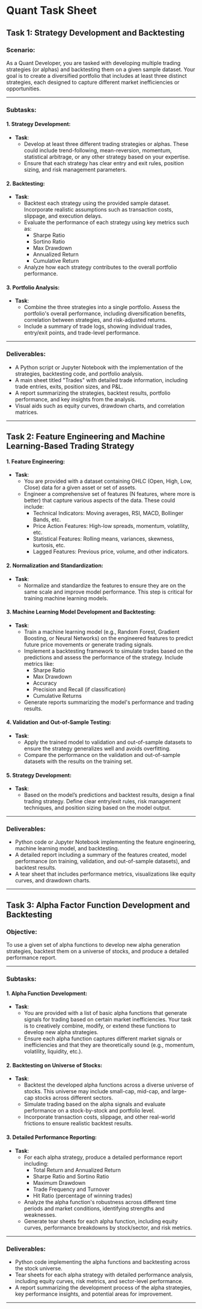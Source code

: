 
# Quant Task Sheet

## Task 1: Strategy Development and Backtesting

### Scenario: 
As a Quant Developer, you are tasked with developing multiple trading strategies (or alphas) and backtesting them on a given sample dataset. Your goal is to create a diversified portfolio that includes at least three distinct strategies, each designed to capture different market inefficiencies or opportunities.

---

### Subtasks:

#### 1. Strategy Development:
- **Task**:
  - Develop at least three different trading strategies or alphas. These could include trend-following, mean-reversion, momentum, statistical arbitrage, or any other strategy based on your expertise.
  - Ensure that each strategy has clear entry and exit rules, position sizing, and risk management parameters.

#### 2. Backtesting:
- **Task**:
  - Backtest each strategy using the provided sample dataset. Incorporate realistic assumptions such as transaction costs, slippage, and execution delays.
  - Evaluate the performance of each strategy using key metrics such as:
    - Sharpe Ratio
    - Sortino Ratio
    - Max Drawdown
    - Annualized Return
    - Cumulative Return
  - Analyze how each strategy contributes to the overall portfolio performance.

#### 3. Portfolio Analysis:
- **Task**:
  - Combine the three strategies into a single portfolio. Assess the portfolio's overall performance, including diversification benefits, correlation between strategies, and risk-adjusted returns.
  - Include a summary of trade logs, showing individual trades, entry/exit points, and trade-level performance.

---

### Deliverables:
- A Python script or Jupyter Notebook with the implementation of the strategies, backtesting code, and portfolio analysis.
- A main sheet titled "Trades" with detailed trade information, including trade entries, exits, position sizes, and P&L.
- A report summarizing the strategies, backtest results, portfolio performance, and key insights from the analysis.
- Visual aids such as equity curves, drawdown charts, and correlation matrices.

---

## Task 2: Feature Engineering and Machine Learning-Based Trading Strategy

#### 1. Feature Engineering:
- **Task**:
  - You are provided with a dataset containing OHLC (Open, High, Low, Close) data for a given asset or set of assets.
  - Engineer a comprehensive set of features (N features, where more is better) that capture various aspects of the data. These could include:
    - Technical Indicators: Moving averages, RSI, MACD, Bollinger Bands, etc.
    - Price Action Features: High-low spreads, momentum, volatility, etc.
    - Statistical Features: Rolling means, variances, skewness, kurtosis, etc.
    - Lagged Features: Previous price, volume, and other indicators.

#### 2. Normalization and Standardization:
- **Task**:
  - Normalize and standardize the features to ensure they are on the same scale and improve model performance. This step is critical for training machine learning models.

#### 3. Machine Learning Model Development and Backtesting:
- **Task**:
  - Train a machine learning model (e.g., Random Forest, Gradient Boosting, or Neural Networks) on the engineered features to predict future price movements or generate trading signals.
  - Implement a backtesting framework to simulate trades based on the predictions and assess the performance of the strategy. Include metrics like:
    - Sharpe Ratio
    - Max Drawdown
    - Accuracy
    - Precision and Recall (if classification)
    - Cumulative Returns
  - Generate reports summarizing the model's performance and trading results.

#### 4. Validation and Out-of-Sample Testing:
- **Task**:
  - Apply the trained model to validation and out-of-sample datasets to ensure the strategy generalizes well and avoids overfitting.
  - Compare the performance on the validation and out-of-sample datasets with the results on the training set.

#### 5. Strategy Development:
- **Task**:
  - Based on the model’s predictions and backtest results, design a final trading strategy. Define clear entry/exit rules, risk management techniques, and position sizing based on the model output.

---

### Deliverables:
- Python code or Jupyter Notebook implementing the feature engineering, machine learning model, and backtesting.
- A detailed report including a summary of the features created, model performance (on training, validation, and out-of-sample datasets), and backtest results.
- A tear sheet that includes performance metrics, visualizations like equity curves, and drawdown charts.

---

## Task 3: Alpha Factor Function Development and Backtesting

### Objective:
To use a given set of alpha functions to develop new alpha generation strategies, backtest them on a universe of stocks, and produce a detailed performance report.

---

### Subtasks:

#### 1. Alpha Function Development:
- **Task**:
  - You are provided with a list of basic alpha functions that generate signals for trading based on certain market inefficiencies. Your task is to creatively combine, modify, or extend these functions to develop new alpha strategies.
  - Ensure each alpha function captures different market signals or inefficiencies and that they are theoretically sound (e.g., momentum, volatility, liquidity, etc.).

#### 2. Backtesting on Universe of Stocks:
- **Task**:
  - Backtest the developed alpha functions across a diverse universe of stocks. This universe may include small-cap, mid-cap, and large-cap stocks across different sectors.
  - Simulate trading based on the alpha signals and evaluate performance on a stock-by-stock and portfolio level.
  - Incorporate transaction costs, slippage, and other real-world frictions to ensure realistic backtest results.

#### 3. Detailed Performance Reporting:
- **Task**:
  - For each alpha strategy, produce a detailed performance report including:
    - Total Return and Annualized Return
    - Sharpe Ratio and Sortino Ratio
    - Maximum Drawdown
    - Trade Frequency and Turnover
    - Hit Ratio (percentage of winning trades)
  - Analyze the alpha function's robustness across different time periods and market conditions, identifying strengths and weaknesses.
  - Generate tear sheets for each alpha function, including equity curves, performance breakdowns by stock/sector, and risk metrics.

---

### Deliverables:
- Python code implementing the alpha functions and backtesting across the stock universe.
- Tear sheets for each alpha strategy with detailed performance analysis, including equity curves, risk metrics, and sector-level performance.
- A report summarizing the development process of the alpha strategies, key performance insights, and potential areas for improvement.

---

